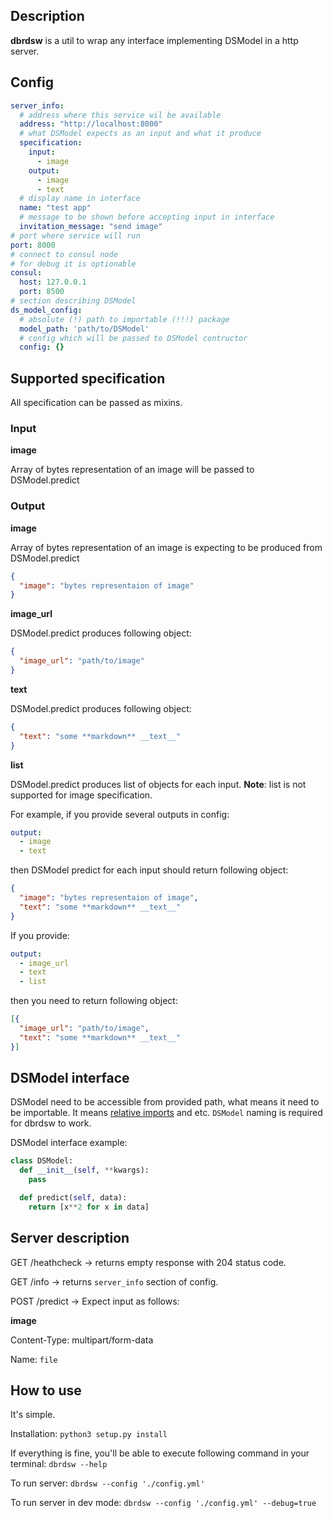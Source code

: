 ## Description
**dbrdsw** is a util to wrap any interface implementing DSModel in a http server.

## Config
```yaml
server_info:
  # address where this service wil be available
  address: "http://localhost:8000"
  # what DSModel expects as an input and what it produce
  specification:
    input:
      - image
    output:
      - image
      - text
  # display name in interface
  name: "test app"
  # message to be shown before accepting input in interface
  invitation_message: "send image"
# port where service will run
port: 8000
# connect to consul node
# for debug it is optionable
consul:
  host: 127.0.0.1
  port: 8500
# section describing DSModel
ds_model_config:
  # absolute (!) path to importable (!!!) package
  model_path: 'path/to/DSModel'
  # config which will be passed to DSModel contructor
  config: {}
```

## Supported specification
All specification can be passed as mixins.

### Input
**image**

Array of bytes representation of an image will be passed to DSModel.predict

### Output
**image**

Array of bytes representation of an image is expecting to be produced from DSModel.predict
```json
{
  "image": "bytes representaion of image"
}
```

**image_url**

DSModel.predict produces following object:
```json
{
  "image_url": "path/to/image"
}
```

**text**

DSModel.predict produces following object:
```json
{
  "text": "some **markdown** __text__"
}
```

**list**

DSModel.predict produces list of objects for each input.
__Note__: list is not supported for image specification.

For example, if you provide several outputs in config:
```yaml
output:
  - image
  - text
```
then DSModel predict for each input should return following object:
```json
{
  "image": "bytes representaion of image",
  "text": "some **markdown** __text__"
}
```

If you provide:
```yaml
output:
  - image_url
  - text
  - list
```
then you need to return following object:
```json
[{
  "image_url": "path/to/image",
  "text": "some **markdown** __text__"
}]
```

## DSModel interface
DSModel need to be accessible from provided path, what means it need to be importable.
It means [relative imports](https://docs.python.org/2.5/whatsnew/pep-328.html) and etc.
`DSModel` naming is required for dbrdsw to work.

DSModel interface example:
```python
class DSModel:
  def __init__(self, **kwargs):
    pass

  def predict(self, data):
    return [x**2 for x in data]
```

## Server description
GET /heathcheck -> returns empty response with 204 status code.

GET /info -> returns `server_info` section of config.

POST /predict ->
Expect input as follows:

**image**

Content-Type: multipart/form-data

Name: `file`


## How to use
It's simple.

Installation: `python3 setup.py install`

If everything is fine, you'll be able to execute following command in your terminal:
`dbrdsw --help`

To run server:
`dbrdsw --config './config.yml'`

To run server in dev mode:
`dbrdsw --config './config.yml' --debug=true`

